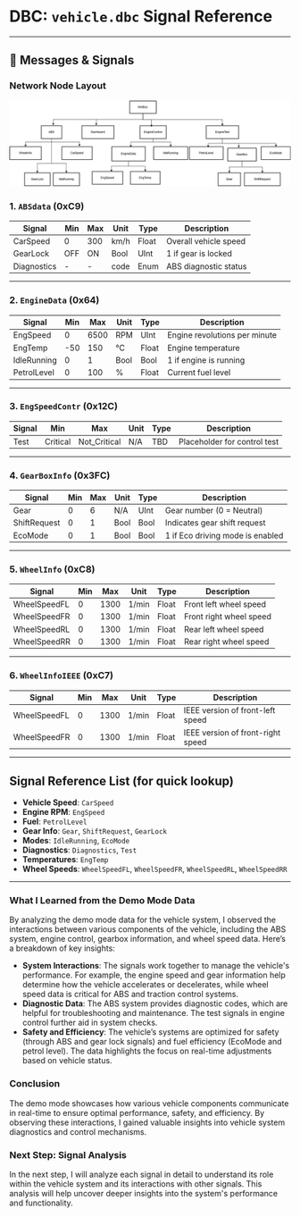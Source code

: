 # DBC: `vehicle.dbc` Signal Reference

---

## 📨 Messages & Signals
### Network Node Layout
![Network Node Layout](./flowchart.jpg)
### 1. `ABSdata` (0xC9)

| Signal        | Min | Max | Unit  | Type   | Description                |
|---------------|-----|-----|-------|--------|----------------------------|
| CarSpeed      |  0  | 300 | km/h  | Float  | Overall vehicle speed      |
| GearLock      | OFF | ON  | Bool  | UInt   | 1 if gear is locked        |
| Diagnostics   |  -  |  -  | code  | Enum   | ABS diagnostic status      |

---

### 2. `EngineData` (0x64)

| Signal        | Min | Max | Unit   | Type   | Description                      |
|---------------|-----|-----|--------|--------|----------------------------------|
| EngSpeed      |  0  | 6500| RPM    | UInt   | Engine revolutions per minute    |
| EngTemp       | -50 | 150 | °C     | Float  | Engine temperature               |
| IdleRunning   |  0  | 1   | Bool   | Bool   | 1 if engine is running           |
| PetrolLevel   |  0  | 100 | %      | Float  | Current fuel level               |

---

### 3. `EngSpeedContr` (0x12C)

| Signal  |     Min     |         Max     | Unit  | Type | Description                    |
|---------|-------------|-----------------|------|-------|--------------------------------|
| Test    |  Critical   | Not_Critical    | N/A  | TBD   | Placeholder for control test   |

---

### 4. `GearBoxInfo` (0x3FC)

| Signal        | Min | Max | Unit | Type  | Description                          |
|---------------|-----|-----|------|-------|--------------------------------------|
| Gear          |  0  | 6   | N/A  | UInt  | Gear number (0 = Neutral)            |
| ShiftRequest  |  0  | 1   | Bool | Bool  | Indicates gear shift request         |
| EcoMode       |  0  | 1   | Bool | Bool  | 1 if Eco driving mode is enabled     |

---

### 5. `WheelInfo` (0xC8)

| Signal         | Min |  Max |  Unit | Type   | Description                         |
|----------------|-----|------|-------|--------|-------------------------------------|
| WheelSpeedFL   |  0  | 1300 | 1/min | Float  | Front left wheel speed              |
| WheelSpeedFR   |  0  | 1300 | 1/min | Float  | Front right wheel speed             |
| WheelSpeedRL   |  0  | 1300 | 1/min | Float  | Rear left wheel speed               |
| WheelSpeedRR   |  0  | 1300 | 1/min | Float  | Rear right wheel speed              |

---

### 6. `WheelInfoIEEE` (0xC7)

| Signal         | Min | Max | Unit   | Type   | Description                        |
|----------------|-----|-----|--------|--------|------------------------------------|
| WheelSpeedFL   |  0  | 1300 | 1/min | Float  | IEEE version of front-left speed   |
| WheelSpeedFR   |  0  | 1300 | 1/min | Float  | IEEE version of front-right speed  |

---

## Signal Reference List (for quick lookup)

- **Vehicle Speed**: `CarSpeed`
- **Engine RPM**: `EngSpeed`
- **Fuel**: `PetrolLevel`
- **Gear Info**: `Gear`, `ShiftRequest`, `GearLock`
- **Modes**: `IdleRunning`, `EcoMode`
- **Diagnostics**: `Diagnostics`, `Test`
- **Temperatures**: `EngTemp`
- **Wheel Speeds**: `WheelSpeedFL`, `WheelSpeedFR`, `WheelSpeedRL`, `WheelSpeedRR`

---
### What I Learned from the Demo Mode Data
By analyzing the demo mode data for the vehicle system, I observed the interactions between various components of the vehicle, including the ABS system, engine control, gearbox information, and wheel speed data. Here’s a breakdown of key insights:

- **System Interactions**: The signals work together to manage the vehicle's performance. For example, the engine speed and gear information help determine how the vehicle accelerates or decelerates, while wheel speed data is critical for ABS and traction control systems.
- **Diagnostic Data**: The ABS system provides diagnostic codes, which are helpful for troubleshooting and maintenance. The test signals in engine control further aid in system checks.
- **Safety and Efficiency**: The vehicle’s systems are optimized for safety (through ABS and gear lock signals) and fuel efficiency (EcoMode and petrol level). The data highlights the focus on real-time adjustments based on vehicle status.

### **Conclusion**
The demo mode showcases how various vehicle components communicate in real-time to ensure optimal performance, safety, and efficiency. By observing these interactions, I gained valuable insights into vehicle system diagnostics and control mechanisms.

### **Next Step: Signal Analysis**
In the next step, I will analyze each signal in detail to understand its role within the vehicle system and its interactions with other signals. This analysis will help uncover deeper insights into the system's performance and functionality.

